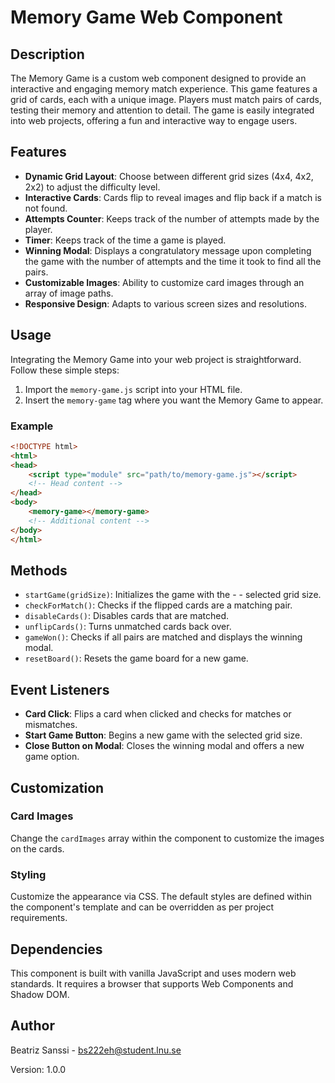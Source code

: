 # Memory Game Web Component

## Description

The Memory Game is a custom web component designed to provide an interactive and engaging memory match experience. This game features a grid of cards, each with a unique image. Players must match pairs of cards, testing their memory and attention to detail. The game is easily integrated into web projects, offering a fun and interactive way to engage users.

## Features

- **Dynamic Grid Layout**: Choose between different grid sizes (4x4, 4x2, 2x2) to adjust the difficulty level.
- **Interactive Cards**: Cards flip to reveal images and flip back if a match is not found.
- **Attempts Counter**: Keeps track of the number of attempts made by the player.
- **Timer**: Keeps track of the time a game is played.
- **Winning Modal**: Displays a congratulatory message upon completing the game with the number of attempts and the time it took to find all the pairs.
- **Customizable Images**: Ability to customize card images through an array of image paths.
- **Responsive Design**: Adapts to various screen sizes and resolutions.

## Usage

Integrating the Memory Game into your web project is straightforward. Follow these simple steps:

1. Import the `memory-game.js` script into your HTML file.
2. Insert the `memory-game` tag where you want the Memory Game to appear.

### Example

```html
<!DOCTYPE html>
<html>
<head>
    <script type="module" src="path/to/memory-game.js"></script>
    <!-- Head content -->
</head>
<body>
    <memory-game></memory-game>
    <!-- Additional content -->
</body>
</html>
```

## Methods

- `startGame(gridSize)`: Initializes the game with the - - selected grid size.
- `checkForMatch()`: Checks if the flipped cards are a matching pair.
- `disableCards()`: Disables cards that are matched.
- `unflipCards()`: Turns unmatched cards back over.
- `gameWon()`: Checks if all pairs are matched and displays the winning modal.
- `resetBoard()`: Resets the game board for a new game.

## Event Listeners

- **Card Click**: Flips a card when clicked and checks for matches or mismatches.
- **Start Game Button**: Begins a new game with the selected grid size.
- **Close Button on Modal**: Closes the winning modal and offers a new game option.

## Customization

### Card Images

Change the `cardImages` array within the component to customize the images on the cards.

### Styling

Customize the appearance via CSS. The default styles are defined within the component's template and can be overridden as per project requirements.

## Dependencies

This component is built with vanilla JavaScript and uses modern web standards. It requires a browser that supports Web Components and Shadow DOM.

## Author

Beatriz Sanssi - <bs222eh@student.lnu.se>

Version: 1.0.0

